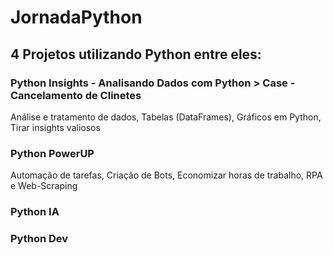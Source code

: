 # JornadaPython

## 4 Projetos utilizando Python entre eles:

### Python Insights - Analisando Dados com Python > Case - Cancelamento de Clinetes

Análise e tratamento de dados, Tabelas (DataFrames), Gráficos em Python, Tirar insights valiosos

### Python PowerUP

Automação de tarefas, Criação de Bots, Economizar horas de trabalho, RPA e Web-Scraping

### Python IA

### Python Dev
